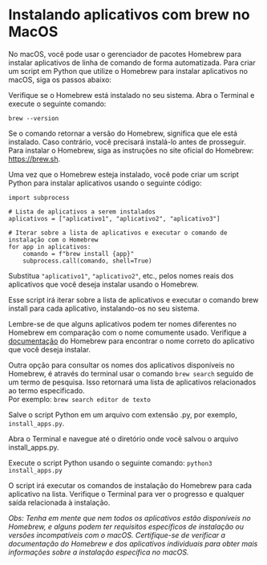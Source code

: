 # Instalando aplicativos com brew no MacOS

No macOS, você pode usar o gerenciador de pacotes Homebrew para instalar aplicativos de linha de comando de forma automatizada. Para criar um script em Python que utilize o Homebrew para instalar aplicativos no macOS, siga os passos abaixo:

Verifique se o Homebrew está instalado no seu sistema. Abra o Terminal e execute o seguinte comando:

```brew --version```

Se o comando retornar a versão do Homebrew, significa que ele está instalado. Caso contrário, você precisará instalá-lo antes de prosseguir. Para instalar o Homebrew, siga as instruções no site oficial do Homebrew: https://brew.sh.

Uma vez que o Homebrew esteja instalado, você pode criar um script Python para instalar aplicativos usando o seguinte código:
```
import subprocess

# Lista de aplicativos a serem instalados
aplicativos = ["aplicativo1", "aplicativo2", "aplicativo3"]

# Iterar sobre a lista de aplicativos e executar o comando de instalação com o Homebrew
for app in aplicativos:
    comando = f"brew install {app}"
    subprocess.call(comando, shell=True)
```

Substitua ```"aplicativo1"```, ```"aplicativo2"```, etc., pelos nomes reais dos aplicativos que você deseja instalar usando o Homebrew.

Esse script irá iterar sobre a lista de aplicativos e executar o comando brew install para cada aplicativo, instalando-os no seu sistema.

Lembre-se de que alguns aplicativos podem ter nomes diferentes no Homebrew em comparação com o nome comumente usado. Verifique a [documentação](https://formulae.brew.sh/cask/) do Homebrew para encontrar o nome correto do aplicativo que você deseja instalar.

Outra opção para consultar os nomes dos aplicativos disponíveis no Homebrew, é através do terminal usar o comando ```brew search``` seguido de um termo de pesquisa. Isso retornará uma lista de aplicativos relacionados ao termo especificado. <br>
Por exemplo:
```brew search editor de texto```

Salve o script Python em um arquivo com extensão .py, por exemplo, ```install_apps.py```.

Abra o Terminal e navegue até o diretório onde você salvou o arquivo install_apps.py.

Execute o script Python usando o seguinte comando:
```python3 install_apps.py```

O script irá executar os comandos de instalação do Homebrew para cada aplicativo na lista. Verifique o Terminal para ver o progresso e qualquer saída relacionada à instalação.

<i>Obs: Tenha em mente que nem todos os aplicativos estão disponíveis no Homebrew, e alguns podem ter requisitos específicos de instalação ou versões incompatíveis com o macOS. Certifique-se de verificar a documentação do Homebrew e dos aplicativos individuais para obter mais informações sobre a instalação específica no macOS.</i>